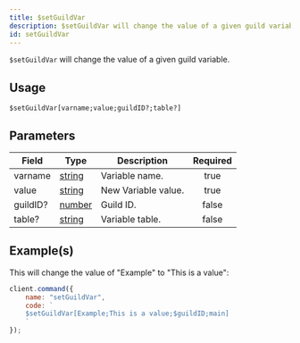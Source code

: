 ```yaml
---
title: $setGuildVar
description: $setGuildVar will change the value of a given guild variable.
id: setGuildVar
---
```


`$setGuildVar` will change the value of a given guild variable.

## Usage

```aoi
$setGuildVar[varname;value;guildID?;table?]
```

## Parameters

| Field    | Type                                                                                              | Description         | Required |
| -------- | ------------------------------------------------------------------------------------------------- | ------------------- | :------: |
| varname  | [string](https://developer.mozilla.org/en-US/docs/Web/JavaScript/Reference/Global_Objects/String) | Variable name.      |   true   |
| value    | [string](https://developer.mozilla.org/en-US/docs/Web/JavaScript/Reference/Global_Objects/String) | New Variable value. |   true   |
| guildID? | [number](https://developer.mozilla.org/en-US/docs/Web/JavaScript/Reference/Global_Objects/Number) | Guild ID.           |  false   |
| table?   | [string](https://developer.mozilla.org/en-US/docs/Web/JavaScript/Reference/Global_Objects/String) | Variable table.     |  false   |

## Example(s)

This will change the value of "Example" to "This is a value":

```javascript
client.command({
    name: "setGuildVar",
    code: `
    $setGuildVar[Example;This is a value;$guildID;main]
    `
});
```
